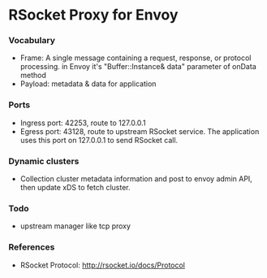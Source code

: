 RSocket Proxy for Envoy
=================

### Vocabulary

* Frame: A single message containing a request, response, or protocol processing. in Envoy it's "Buffer::Instance& data" parameter of onData method
* Payload: metadata & data for application

### Ports

* Ingress port: 42253, route to 127.0.0.1
* Egress port: 43128, route to upstream RSocket service. The application uses this port on 127.0.0.1 to send RSocket call.

### Dynamic clusters

* Collection cluster metadata information and post to envoy admin API, then update xDS to fetch cluster.


### Todo 

* upstream manager like tcp proxy

### References

* RSocket Protocol: http://rsocket.io/docs/Protocol
